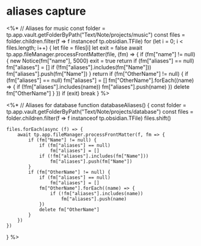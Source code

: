 # aliases capture
<%* // Aliases for music
const folder = tp.app.vault.getFolderByPath("Text/Note/projects/music")
const files = folder.children.filter(f => f instanceof tp.obsidian.TFile)
for (let i = 0; i < files.length; i++) {
	let file = files[i]
	let exit = false
	await tp.app.fileManager.processFrontMatter(file, (fm) => {
		if (fm["name"] != null) {
			new Notice(fm["name"], 5000)
			exit = true
			return
			if (fm["aliases"] == null)
				fm["aliases"] = []
			if (!fm["aliases"].includes(fm["Name"]))
				fm["aliases"].push(fm["Name"])
		}
		return
		if (fm["OtherName"] != null) {
			if (fm["aliases"] == null)
				fm["aliases"] = []
			fm["OtherName"].forEach((name) => {
				if (!fm["aliases"].includes(name))
					fm["aliases"].push(name)
			})
			delete fm["OtherName"]
		}
	})
	if (exit)
		break
}
%>

<%*
// Aliases for database
function databaseAliases() {
	const folder = tp.app.vault.getFolderByPath("Text/Note/projects/database")
	const files = folder.children.filter(f => f instanceof tp.obsidian.TFile)
	files.shift()
	
	files.forEach(async (f) => {
		await tp.app.fileManager.processFrontMatter(f, fm => {
			if (fm["Name"] != null) {
				if (fm["aliases"] == null)
					fm["aliases"] = []
				if (!fm["aliases"].includes(fm["Name"]))
					fm["aliases"].push(fm["Name"])
			}
			if (fm["OtherName"] != null) {
				if (fm["aliases"] == null)
					fm["aliases"] = []
				fm["OtherName"].forEach((name) => {
					if (!fm["aliases"].includes(name))
						fm["aliases"].push(name)
				})
				delete fm["OtherName"]
			}
		})
	})
}
%>
